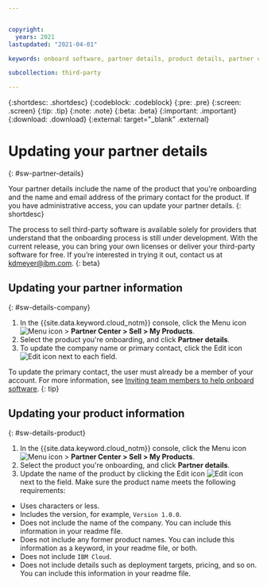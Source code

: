 ```yaml
---


copyright:
  years: 2021
lastupdated: "2021-04-01"

keywords: onboard software, partner details, product details, partner center, third-party, software

subcollection: third-party

---
```


{:shortdesc: .shortdesc}
{:codeblock: .codeblock}
{:pre: .pre}
{:screen: .screen}
{:tip: .tip}
{:note: .note}
{:beta: .beta}
{:important: .important}
{:download: .download}
{:external: target="_blank" .external}

# Updating your partner details
{: #sw-partner-details}

Your partner details include the name of the product that you're onboarding and the name and email address of the primary contact for the product. If you have administrative access, you can update your partner details. 
{: shortdesc}

The process to sell third-party software is available solely for providers that understand that the onboarding process is still under development. With the current release, you can bring your own licenses or deliver your third-party software for free. If you’re interested in trying it out, contact us at kdmeyer@ibm.com.
{: beta}

## Updating your partner information
{: #sw-details-company}

1. In the {{site.data.keyword.cloud_notm}} console, click the Menu icon ![Menu icon](../icons/icon_hamburger.svg) > **Partner Center > Sell > My Products**.
1. Select the product you're onboarding, and click **Partner details**.
1. To update the company name or primary contact, click the Edit icon ![Edit icon](../icons/edit-tagging.svg) next to each field.

  To update the primary contact, the user must already be a member of your account. For more information, see [Inviting team members to help onboard software](/docs/third-party?topic=third-party-sw-invite-team).
  {: tip}


## Updating your product information
{: #sw-details-product}

1. In the {{site.data.keyword.cloud_notm}} console, click the Menu icon ![Menu icon](../icons/icon_hamburger.svg) > **Partner Center > Sell > My Products**.
1. Select the product you're onboarding, and click **Partner details**.
1. Update the name of the product by clicking the Edit icon ![Edit icon](../icons/edit-tagging.svg) next to the field. Make sure the product name meets the following requirements: 

  * Uses characters or less.
  * Includes the version, for example, `Version 1.0.0`.
  * Does not include the name of the company. You can include this information in your readme file.
  * Does not include any former product names. You can include this information as a keyword, in your readme file, or both.
  * Does not include `IBM Cloud`. 
  * Does not include details such as deployment targets, pricing, and so on. You can include this information in your readme file. 





